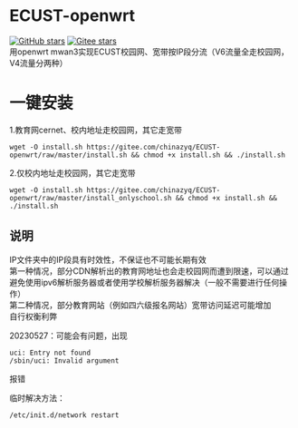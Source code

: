 # ECUST-openwrt
<a href='https://github.com/chinazyq123/ECUST-openwrt'><img alt="GitHub stars" src="https://img.shields.io/github/stars/chinazyq123/ECUST-openwrt?logo=github"></a>
[![Gitee stars](https://gitee.com/chinazyq/ECUST-openwrt/badge/star.svg?theme=dark)](https://gitee.com/chinazyq/ECUST-openwrt)  
用openwrt mwan3实现ECUST校园网、宽带按IP段分流（V6流量全走校园网，V4流量分两种）

# 一键安装
1.教育网cernet、校内地址走校园网，其它走宽带
```
wget -O install.sh https://gitee.com/chinazyq/ECUST-openwrt/raw/master/install.sh && chmod +x install.sh && ./install.sh
```
2.仅校内地址走校园网，其它走宽带
```
wget -O install.sh https://gitee.com/chinazyq/ECUST-openwrt/raw/master/install_onlyschool.sh && chmod +x install.sh && ./install.sh
```
## 说明
IP文件夹中的IP段具有时效性，不保证也不可能长期有效  
第一种情况，部分CDN解析出的教育网地址也会走校园网而遭到限速，可以通过避免使用ipv6解析服务器或者使用学校解析服务器解决（一般不需要进行任何操作）  
第二种情况，部分教育网站（例如四六级报名网站）宽带访问延迟可能增加  
自行权衡利弊  

20230527：可能会有问题，出现
```
uci: Entry not found
/sbin/uci: Invalid argument
```
报错  

临时解决方法：
```
/etc/init.d/network restart
```